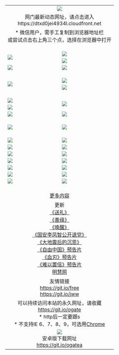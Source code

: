 ﻿<table>
  <tr></tr>
  <tr><td colspan=2 align=center><img src="https://cloud.githubusercontent.com/assets/11880933/13434984/f430fae2-e012-11e5-814f-c2df1e82b247.jpg" /></td></tr>
  <tr><td colspan=2 align=center>网门最新动态网址，请点击进入
<br>https://dtxd0jei4934l.cloudfront.net
    </td>
  </tr>
  <tr>
    <td colspan=2 align=center>* 微信用户，需手工复制到浏览器地址栏<br>或尝试点击右上角三个点，选择在浏览器中打开
    <!--br>* IE6打开动态网址须在选项中勾选TLS 1.0--></td>
  </tr>
  <tr height="20">
  <tr>
    <td rowspan=2><a href="https://dtxd0jei4934l.cloudfront.net/ogUP.aspx?name=11DKC.mp4&list=11DKC" target="_blank"><img src="https://dtxd0jei4934l.cloudfront.net/Up/11DKC1.jpg" /></a></td> 
    <td><div><a href="https://dtxd0jei4934l.cloudfront.net/ogUP.aspx?name=LRWS.mp4&list=LRWS" target="_blank"><img src="https://dtxd0jei4934l.cloudfront.net/Up/LRWS.jpg" /></a></td>
   </tr>
  <tr>
    <td><a href="https://dtxd0jei4934l.cloudfront.net/ogNiceVedio.aspx" target="_blank"><img src="https://dtxd0jei4934l.cloudfront.net/Up/11TGKDY.jpg" /></a></td>
  </tr>
  <tr>
    <td><a href="https://dtxd0jei4934l.cloudfront.net/ogUP.aspx?name=_EA/%CA%AE%C4%EA.mp4&count=http://odisk.org/Up/_EA/%CA%AE%C4%EA.mp4;http://odisk.org/Up/_EE/%CC%CE%B8%E7%D9%A9%B5%E7%D3%B0%A3%BA%CA%AE%C4%EA.mp4|2|%CA%AE%C4%EA|%D5%FD%C6%AC;%CC%CE%B8%E7%D9%A9%B5%E7%D3%B0" target="_blank"><img src="https://dtxd0jei4934l.cloudfront.net/Up/_EA/%E5%8D%81%E5%B9%B4_135.jpg" /></a></td>
    <td><a href="https://dtxd0jei4934l.cloudfront.net/ogUP.aspx?name=_EC%C9%FA%CB%C0%D3%EB%C2%D6%BB%D8.mp4&count=http://v.ifeng.com/documentary/discovery/201501/039bdca9-5c34-4796-b332-43b8f831efce.shtml;http://v.ifeng.com/documentary/society/201501/030cc825-2840-4536-a0b8-416c88375055.shtml;http://v.ifeng.com/documentary/society/201501/03a412f8-32ec-4e18-81ba-98acf64ec1ca.shtml;http://v.ifeng.com/documentary/society/201501/03c58012-8e01-456a-9097-615b3b24a709.shtml|4|%C9%FA%CB%C0%D3%EB%C2%D6%BB%D8" target="_blank"><img src="https://dtxd0jei4934l.cloudfront.net/Up/_EC/%E7%94%9F%E6%AD%BB%E4%B8%8E%E8%BD%AE%E5%9B%9E_135.jpg" /></a></td>
  </tr>
  <tr height="20">
  <tr>
    <td rowspan=2><a href="https://dtxd0jei4934l.cloudfront.net/ogUP.aspx?name=4EE/DJ.mp4&list=4EEDJ" target="_blank"><img src="https://dtxd0jei4934l.cloudfront.net/Up/4EE/DJ140.jpg"/></a></td>
    <td><a href="https://dtxd0jei4934l.cloudfront.net/ogUP.aspx?name=4EE/ZG.mp4&list=4EEZG" target="_blank"><img src="https://dtxd0jei4934l.cloudfront.net/Up/4EE/ZG0.jpg"/></a></td>
    <!--td><a href="https://dtxd0jei4934l.cloudfront.net/ogUP.aspx?name=4EE/QQ.mp4&list=4EEQQ" target="_blank"><img src="https://dtxd0jei4934l.cloudfront.net/Up/4EE/QQ0.jpg"/></a></td>
    <td><a href="https://dtxd0jei4934l.cloudfront.net/ogUP.aspx?name=4EE/HQ.mp4&list=4EEHQ" target="_blank"><img src="https://dtxd0jei4934l.cloudfront.net/Up/4EE/HQ0.jpg"/></a></td-->
  </tr>
  <tr>
    <td><a href="https://dtxd0jei4934l.cloudfront.net/onCO.aspx?list=XWPL&mode=m" target="_blank"><img src="https://dtxd0jei4934l.cloudfront.net/Up/0WZTT.jpg" /></a></td> 
  </tr>
  <tr height="20">
  <tr>
    <td><a href="https://dtxd0jei4934l.cloudfront.net/ogUP.aspx?name=JQR.mp4&count=2" target="_blank"><img src="https://dtxd0jei4934l.cloudfront.net/Up/JQR.jpg" /></a></td>   
    <td rowspan=2><a href="https://dtxd0jei4934l.cloudfront.net/ogUP.aspx?name=JP.mp4&count=9" target="_blank"><img src="https://dtxd0jei4934l.cloudfront.net/Up/JP.jpg" /></td>
  </tr>
  <tr>
    <td><a href="https://dtxd0jei4934l.cloudfront.net/ogUP.aspx?name=WH.mp4" target="_blank"><img src="https://dtxd0jei4934l.cloudfront.net/Up/WH.jpg" /></a></td>
  </tr>
  <tr>
    <td><a href="https://dtxd0jei4934l.cloudfront.net/ogUP.aspx?name=SSZJ.mp4&list=SSZJ" target="_blank"><img src="https://dtxd0jei4934l.cloudfront.net/Up/SSZJ.jpg" /></a></td>
    <td><a href="https://dtxd0jei4934l.cloudfront.net/ogUP.aspx?name=WLSH.mp4&count=2" target="_blank"><img src="https://dtxd0jei4934l.cloudfront.net/Up/WLSH.jpg" /></a</td>
  </tr>
  <tr height="20">
  <tr>
    <td><a href="https://dtxd0jei4934l.cloudfront.net/ogUP.aspx?name=ZY.mp4&count=2015|16" target="_blank"><img src="https://dtxd0jei4934l.cloudfront.net/Up/ZY.jpg" /></a</td>
    <td><a href="https://dtxd0jei4934l.cloudfront.net/ogUP.aspx?name=XTFY.mp4&count=B|2,A|24" target="_blank"><img src="https://dtxd0jei4934l.cloudfront.net/Up/XTFY.jpg" /></a></td>
  </tr>
  <tr height="20">
  </tr>
  <!--tr>
    <td><a href="https://dtxd0jei4934l.cloudfront.net/ogUP.aspx?name=4EE/GX.mp4&list=4EEGX" target="_blank"><img src="https://dtxd0jei4934l.cloudfront.net/Up/4EE/GX0.jpg"/></a></td>
    <td><a href="https://dtxd0jei4934l.cloudfront.net/ogUP.aspx?name=4EE/HD.mp4&list=4EEHD" target="_blank"><img src="https://dtxd0jei4934l.cloudfront.net/Up/4EE/HD0.jpg"/></a></td>
  </tr>
  <tr>
    <td><a href="https://dtxd0jei4934l.cloudfront.net/ogUP.aspx?name=4EE/TX.mp4&list=4EETX" target="_blank"><img src="https://dtxd0jei4934l.cloudfront.net/Up/4EE/TX0.jpg"/></a></td>
    <td><a href="https://dtxd0jei4934l.cloudfront.net/ogUP.aspx?name=4EE/WZ.mp4&list=4EEWZ" target="_blank"><img src="https://dtxd0jei4934l.cloudfront.net/Up/4EE/WZ0.jpg"/></a></td>
  </tr-->
  <tr>
    <td><a href="https://dtxd0jei4934l.cloudfront.net/onUP.aspx?name=https://d1ni6yqhqrtjo7.cloudfront.net/" target="_blank"><img src="https://dtxd0jei4934l.cloudfront.net/Up/0DTW.jpg"/></a></td>
    <td><a href="https://dtxd0jei4934l.cloudfront.net/onUP.aspx?name=https://d240ns8up8earz.cloudfront.net/acenter/" target="_blank"><img src="https://dtxd0jei4934l.cloudfront.net/Up/0TDW.jpg" /></a></td>
  </tr>
  <tr>
    <td><a href="https://dtxd0jei4934l.cloudfront.net/onUP.aspx?name=https://d4508d6vomz2p.cloudfront.net/gb/nsc413.htm" target="_blank"><img src="https://dtxd0jei4934l.cloudfront.net/Up/0DJY.jpg" /></a></td>
    <td><a href="https://dtxd0jei4934l.cloudfront.net/onUP.aspx?name=https://d4apjbhkuxer1.cloudfront.net/xtr/gb/prog204.html" target="_blank"><img src="https://dtxd0jei4934l.cloudfront.net/Up/0XTR.jpg" /></a></td>
  </tr>
  <tr>
    <td><a href="https://dtxd0jei4934l.cloudfront.net/onUP.aspx?name=https://d3aj00iefsmfgc.cloudfront.net/" target="_blank"><img src="https://dtxd0jei4934l.cloudfront.net/Up/0MHW.jpg" /></a></td>
    <td><a href="https://dtxd0jei4934l.cloudfront.net/onUP.aspx?name=https://d20wz7qt14x5d2.cloudfront.net/" target="_blank"><img src="https://dtxd0jei4934l.cloudfront.net/Up/0ZJW.jpg" /></a></td>
  </tr>
  <tr>
    <td><a href="https://dtxd0jei4934l.cloudfront.net/ogUP.aspx?name=0FG.zip" target="_blank"><img src="https://dtxd0jei4934l.cloudfront.net/Up/0FG.jpg" /></a></td>
    <td><a href="https://dtxd0jei4934l.cloudfront.net/ogUP.aspx?name=0FGA.apk" target="_blank"><img src="https://dtxd0jei4934l.cloudfront.net/Up/0FGA.jpg" /></a></td>
  </tr>
  <tr>
    <td><a href="https://dtxd0jei4934l.cloudfront.net/ogUP.aspx?name=0U.zip" target="_blank"><img src="https://dtxd0jei4934l.cloudfront.net/Up/0U.jpg" /></a></td>
    <td><a href="https://dtxd0jei4934l.cloudfront.net/ogUP.aspx?name=0UA.apk" target="_blank"><img src="https://dtxd0jei4934l.cloudfront.net/Up/0UA.jpg" /></a></td>
  </tr>
  <tr>
    <td><a href="https://dtxd0jei4934l.cloudfront.net/ogUP.aspx?name=0iPPOTV.zip" target="_blank"><img src="https://dtxd0jei4934l.cloudfront.net/Up/0iPPOTV.jpg" /></a></td>
    <td><a href="https://dtxd0jei4934l.cloudfront.net/ogUP.aspx?name=0iNTD.apk" target="_blank"><img src="https://dtxd0jei4934l.cloudfront.net/Up/0iNTD.jpg" /></a></td>
  </tr>
  <!--tr>
    <td><a href="https://dtxd0jei4934l.cloudfront.net/ogNice.aspx" target="_blank"><img src="https://dtxd0jei4934l.cloudfront.net/Up/0WCYY.jpg" /></a></td>
    <td><a href="https://dtxd0jei4934l.cloudfront.net/onCO.aspx?list=XWPL&mode=m" target="_blank"><img src="https://dtxd0jei4934l.cloudfront.net/Up/0WZTT.jpg" /></a></td> 
  </tr-->
  <tr>
    <td><a href="https://dtxd0jei4934l.cloudfront.net/ogDY.aspx" target="_blank"><img src="https://dtxd0jei4934l.cloudfront.net/Up/0FK.jpg" /></a></td>
    <td><a href="https://dtxd0jei4934l.cloudfront.net/ogST.aspx" target="_blank"><img src="https://dtxd0jei4934l.cloudfront.net/Up/0ST.jpg" /></a></td> 
  </tr>
  <tr height="20">
  <tr>
    <td colspan=2 align=center><a href="https://dtxd0jei4934l.cloudfront.net/ogNice.aspx">更多内容</a>
    </td>
  </tr>
  <tr>
    <td colspan=2 align=center>更新<br>
      <a href="https://dtxd0jei4934l.cloudfront.net/ogUP.aspx?name=4ESL.mp4" target="_blank">《送礼》</a><br>
      <a href="https://dtxd0jei4934l.cloudfront.net/ogUP.aspx?name=4ESY.mp4" target="_blank">《善缘》</a><br>
      <a href="https://dtxd0jei4934l.cloudfront.net/ogUP.aspx?name=4EHX.mp4" target="_blank">《唤醒》</a><br>
      <a href="https://dtxd0jei4934l.cloudfront.net/ogUP.aspx?name=4LFZ.mp4" target="_blank">《国安李凤智公开退党》</a><br>
      <a href="https://dtxd0jei4934l.cloudfront.net/ogUP.aspx?name=4DDZHDCS.mp4" target="_blank">《大地震后的沉思》</a><br>
      <a href="https://dtxd0jei4934l.cloudfront.net/ogUP.aspx?name=11ZYZG0.mp4" target="_blank">《自由中国》预告片</a><br>
      <a href="https://dtxd0jei4934l.cloudfront.net/ogUP.aspx?name=11XR.mp4" target="_blank">《血刃》预告片</a><br>
      <a href="https://dtxd0jei4934l.cloudfront.net/ogUP.aspx?name=11NYZX.mp4&count=2" target="_blank">《难以置信》预告片</a><br>
      <a href="https://dtxd0jei4934l.cloudfront.net/onUP.aspx?name=https://www.minghui.org/" target="_blank">明慧网</a>
    </td>
  </tr>
  <tr>
    <td colspan=2 align=center>友情链接<br>
      <a href="https://git.io/free" target="_blank">https://git.io/free</a><br>
      <a href="https://git.io/jww" target="_blank">https://git.io/jww</a>
    </td>
  </tr>
  <tr>
    <td colspan=2 align=center>可以持续访问本站的永久网址，请收藏<br/><a href="https://git.io/ogate" target="_blank">https://git.io/ogate</a><br/>* http后一定要跟s<br/>* 不支持IE 6、7、8、9，可选用<a href="https://dtxd0jei4934l.cloudfront.net/ogUP.aspx?name=0ChromePortable.zip">Chrome</a></td>
  </tr>
  <tr>
    <td colspan=2 align=center><a href="https://dtxd0jei4934l.cloudfront.net/ogUP.aspx?name=0oGate.apk" target="_blank"><img src="https://cloud.githubusercontent.com/assets/11880933/13720399/75e143ee-e842-11e5-9f0a-1421f423c80f.jpg" /></a><br>安卓版下载网址<br><a href="https://git.io/ogatea">https://git.io/ogatea</a></td>
  </tr>
  <!--tr>
    <td colspan=2 align=center>可能失效的动态网址
    </td>
  </tr-->
</table>
